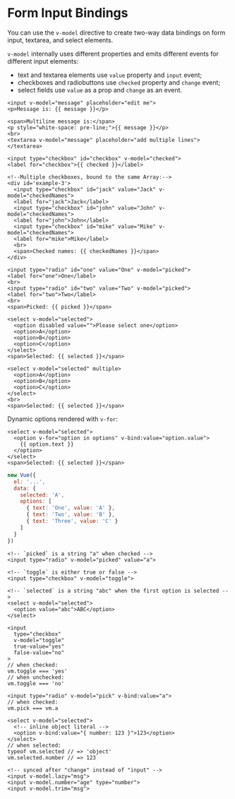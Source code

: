 # Form Input Bindings

&#x20;You can use the `v-model` directive to create two-way data bindings on form input, textarea, and select elements.

`v-model` internally uses different properties and emits different events for different input elements:

* text and textarea elements use `value` property and `input` event;
* checkboxes and radiobuttons use `checked` property and `change` event;
* select fields use `value` as a prop and `change` as an event.

```markup
<input v-model="message" placeholder="edit me">
<p>Message is: {{ message }}</p>

<span>Multiline message is:</span>
<p style="white-space: pre-line;">{{ message }}</p>
<br>
<textarea v-model="message" placeholder="add multiple lines"></textarea>

<input type="checkbox" id="checkbox" v-model="checked">
<label for="checkbox">{{ checked }}</label>

<!--Multiple checkboxes, bound to the same Array:-->
<div id='example-3'>
  <input type="checkbox" id="jack" value="Jack" v-model="checkedNames">
  <label for="jack">Jack</label>
  <input type="checkbox" id="john" value="John" v-model="checkedNames">
  <label for="john">John</label>
  <input type="checkbox" id="mike" value="Mike" v-model="checkedNames">
  <label for="mike">Mike</label>
  <br>
  <span>Checked names: {{ checkedNames }}</span>
</div>

<input type="radio" id="one" value="One" v-model="picked">
<label for="one">One</label>
<br>
<input type="radio" id="two" value="Two" v-model="picked">
<label for="two">Two</label>
<br>
<span>Picked: {{ picked }}</span>

<select v-model="selected">
  <option disabled value="">Please select one</option>
  <option>A</option>
  <option>B</option>
  <option>C</option>
</select>
<span>Selected: {{ selected }}</span>

<select v-model="selected" multiple>
  <option>A</option>
  <option>B</option>
  <option>C</option>
</select>
<br>
<span>Selected: {{ selected }}</span>
```

&#x20;Dynamic options rendered with `v-for`:

```markup
<select v-model="selected">
  <option v-for="option in options" v-bind:value="option.value">
    {{ option.text }}
  </option>
</select>
<span>Selected: {{ selected }}</span>
```

```javascript
new Vue({
  el: '...',
  data: {
    selected: 'A',
    options: [
      { text: 'One', value: 'A' },
      { text: 'Two', value: 'B' },
      { text: 'Three', value: 'C' }
    ]
  }
})
```

```markup
<!-- `picked` is a string "a" when checked -->
<input type="radio" v-model="picked" value="a">

<!-- `toggle` is either true or false -->
<input type="checkbox" v-model="toggle">

<!-- `selected` is a string "abc" when the first option is selected -->
<select v-model="selected">
  <option value="abc">ABC</option>
</select>
```

```markup
<input
  type="checkbox"
  v-model="toggle"
  true-value="yes"
  false-value="no"
>
// when checked:
vm.toggle === 'yes'
// when unchecked:
vm.toggle === 'no'
```

```markup
<input type="radio" v-model="pick" v-bind:value="a">
// when checked:
vm.pick === vm.a
```

```markup
<select v-model="selected">
  <!-- inline object literal -->
  <option v-bind:value="{ number: 123 }">123</option>
</select>
// when selected:
typeof vm.selected // => 'object'
vm.selected.number // => 123
```

```markup
<!-- synced after "change" instead of "input" -->
<input v-model.lazy="msg">
<input v-model.number="age" type="number">
<input v-model.trim="msg">
```
